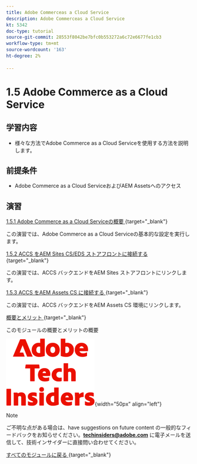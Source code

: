 ```yaml
---
title: Adobe Commerceas a Cloud Service
description: Adobe Commerceas a Cloud Service
kt: 5342
doc-type: tutorial
source-git-commit: 28553f8042be7bfc0b553272a6c72e6677fe1cb3
workflow-type: tm+mt
source-wordcount: '163'
ht-degree: 2%

---
```


# 1.5 Adobe Commerce as a Cloud Service

## 学習内容

- 様々な方法でAdobe Commerce as a Cloud Serviceを使用する方法を説明します。

## 前提条件

- Adobe Commerce as a Cloud ServiceおよびAEM Assetsへのアクセス

## 演習

[1.5.1 Adobe Commerce as a Cloud Serviceの概要 ](./ex1.md){target="_blank"}

この演習では、Adobe Commerce as a Cloud Serviceの基本的な設定を実行します。

[1.5.2 ACCS をAEM Sites CS/EDS ストアフロントに接続する ](./ex2.md){target="_blank"}

この演習では、ACCS バックエンドをAEM Sites ストアフロントにリンクします。

[1.5.3 ACCS をAEM Assets CS に接続する ](./ex3.md){target="_blank"}

この演習では、ACCS バックエンドをAEM Assets CS 環境にリンクします。

[ 概要とメリット ](./summary.md){target="_blank"}

このモジュールの概要とメリットの概要

![ 技術インサイダー ](./../../../assets/images/techinsiders.png){width="50px" align="left"}

>[!NOTE]
>
>ご不明な点がある場合は、have suggestions on future content の一般的なフィードバックをお知らせください。**techinsiders@adobe.com** に電子メールを送信して、技術インサイダーに直接問い合わせてください。

[ すべてのモジュールに戻る ](../../../overview.md){target="_blank"}
